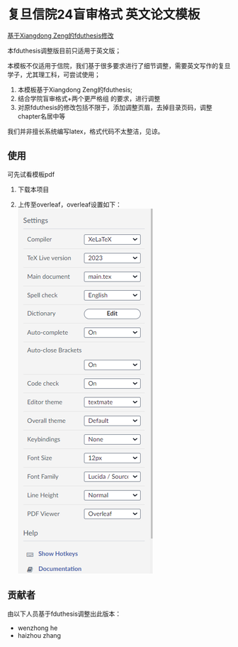 # 复旦信院24盲审格式 英文论文模板


[基于Xiangdong Zeng的fduthesis修改](https://github.com/stone-zeng/fduthesis)


本fduthesis调整版目前只适用于英文版；

本模板不仅适用于信院，我们基于很多要求进行了细节调整，需要英文写作的复旦学子，尤其理工科，可尝试使用；


1. 本模板基于Xiangdong Zeng的fduthesis;
2. 结合学院盲审格式+两个更严格组 的要求，进行调整
3. 对原fduthesis的修改包括不限于，添加调整页眉，去掉目录页码，调整chapter名居中等


我们并非擅长系统编写latex，格式代码不太整洁，见谅。


## 使用

可先试看模板pdf


1. 下载本项目

2. 上传至overleaf，overleaf设置如下：
![overleaf-setup](overleaf-setup.png)


## 贡献者

由以下人员基于fduthesis调整出此版本：
   * wenzhong he
   * haizhou zhang
